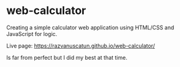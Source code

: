 # web-calculator
Creating a simple calculator web application using HTML/CSS and JavaScript for logic.<br>


Live page: https://razvanuscatun.github.io/web-calculator/    <br>

Is far from perfect but I did my best at that time. 
 